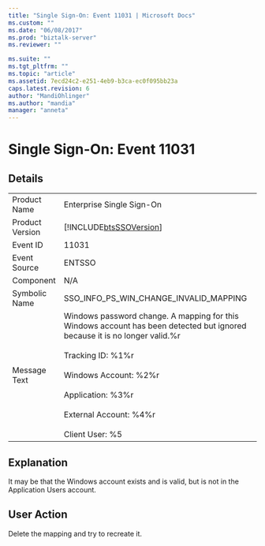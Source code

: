 ```yaml
---
title: "Single Sign-On: Event 11031 | Microsoft Docs"
ms.custom: ""
ms.date: "06/08/2017"
ms.prod: "biztalk-server"
ms.reviewer: ""

ms.suite: ""
ms.tgt_pltfrm: ""
ms.topic: "article"
ms.assetid: 7ecd24c2-e251-4eb9-b3ca-ec0f095bb23a
caps.latest.revision: 6
author: "MandiOhlinger"
ms.author: "mandia"
manager: "anneta"
---
```

# Single Sign-On: Event 11031
## Details  
  
|                 |                                                                                                                                                                                                                                                                                         |
|-----------------|-----------------------------------------------------------------------------------------------------------------------------------------------------------------------------------------------------------------------------------------------------------------------------------------|
|  Product Name   |                                                                                                                                Enterprise Single Sign-On                                                                                                                                |
| Product Version |                                                                                                               [!INCLUDE[btsSSOVersion](../includes/btsssoversion-md.md)]                                                                                                                |
|    Event ID     |                                                                                                                                          11031                                                                                                                                          |
|  Event Source   |                                                                                                                                         ENTSSO                                                                                                                                          |
|    Component    |                                                                                                                                           N/A                                                                                                                                           |
|  Symbolic Name  |                                                                                                                         SSO_INFO_PS_WIN_CHANGE_INVALID_MAPPING                                                                                                                          |
|  Message Text   | Windows password change. A mapping for this Windows account has been detected but ignored because it is no longer valid.%r<br /><br /> Tracking ID: %1%r<br /><br /> Windows Account: %2%r<br /><br /> Application: %3%r<br /><br /> External Account: %4%r<br /><br /> Client User: %5 |
  
## Explanation  
 It may be that the Windows account exists and is valid, but is not in the Application Users account.  
  
## User Action  
 Delete the mapping and try to recreate it.